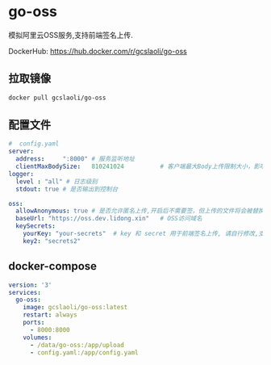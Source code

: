 # go-oss

模拟阿里云OSS服务,支持前端签名上传.

DockerHub: https://hub.docker.com/r/gcslaoli/go-oss

## 拉取镜像

```bash
docker pull gcslaoli/go-oss
```

## 配置文件

```yaml
#  config.yaml
server:
  address:     ":8000" # 服务监听地址
  clientMaxBodySize:   810241024          # 客户端最大Body上传限制大小，影响文件上传大小(Byte)。默认为8*1024*1024=8MB
logger:
  level : "all" # 日志级别
  stdout: true # 是否输出到控制台

oss:
  allowAnonymous: true # 是否允许匿名上传,开启后不需要签，但上传的文件将会被替换为随机文件名
  baseUrl: "https://oss.dev.lidong.xin"   # OSS访问域名
  keySecrets:
    yourKey: "your-secrets"  # key 和 secret 用于前端签名上传, 请自行修改,支持多个
    key2: "secrets2"
```

## docker-compose

```yaml
version: '3'
services:
  go-oss:
    image: gcslaoli/go-oss:latest
    restart: always
    ports:
      - 8000:8000
    volumes:
      - /data/go-oss:/app/upload
      - config.yaml:/app/config.yaml
```